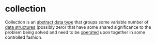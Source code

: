 # collection

Collection is an [abstract data type](/data_md/computer_science/definitions/data_structure/abstract_data_type.md) that groups some variable number of [data structures](/data_md/computer_science/definitions/foundamental/data_structure.md) (possibly zero) that have some shared significance to the problem being solved and need to be [operated](/data_md/computer_science/definitions/foundamental/operation.md) upon together in some controlled fashion.
